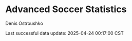 # Advanced Soccer Statistics
Denis Ostroushko

<!-- gfm -->

Last successful data update: 2025-04-24 00:17:00 CST
